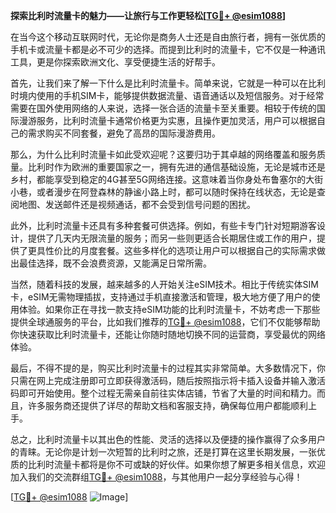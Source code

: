 **探索比利时流量卡的魅力——让旅行与工作更轻松[[TG💪+ @esim1088](https://t.me/s/esim1088)]**

在当今这个移动互联网时代，无论你是商务人士还是自由旅行者，拥有一张优质的手机卡或流量卡都是必不可少的选择。而提到比利时的流量卡，它不仅是一种通讯工具，更是你探索欧洲文化、享受便捷生活的好帮手。

首先，让我们来了解一下什么是比利时流量卡。简单来说，它就是一种可以在比利时境内使用的手机SIM卡，能够提供数据流量、语音通话以及短信服务。对于经常需要在国外使用网络的人来说，选择一张合适的流量卡至关重要。相较于传统的国际漫游服务，比利时流量卡通常价格更为实惠，且操作更加灵活，用户可以根据自己的需求购买不同套餐，避免了高昂的国际漫游费用。

那么，为什么比利时流量卡如此受欢迎呢？这要归功于其卓越的网络覆盖和服务质量。比利时作为欧洲的重要国家之一，拥有先进的通信基础设施，无论是城市还是乡村，都能享受到稳定的4G甚至5G网络连接。这意味着当你身处布鲁塞尔的大街小巷，或者漫步在阿登森林的静谧小路上时，都可以随时保持在线状态，无论是查阅地图、发送邮件还是视频通话，都不会受到信号问题的困扰。

此外，比利时流量卡还具有多种套餐可供选择。例如，有些卡专门针对短期游客设计，提供了几天内无限流量的服务；而另一些则更适合长期居住或工作的用户，提供了更具性价比的月度套餐。这些多样化的选项让用户可以根据自己的实际需求做出最佳选择，既不会浪费资源，又能满足日常所需。

当然，随着科技的发展，越来越多的人开始关注eSIM技术。相比于传统实体SIM卡，eSIM无需物理插拔，支持通过手机直接激活和管理，极大地方便了用户的使用体验。如果你正在寻找一款支持eSIM功能的比利时流量卡，不妨考虑一下那些提供全球通服务的平台，比如我们推荐的[TG💪+ @esim1088](https://t.me/s/esim1088)，它们不仅能够帮助你快速获取比利时流量卡，还能让你随时随地切换不同的运营商，享受最优的网络体验。

最后，不得不提的是，购买比利时流量卡的过程其实非常简单。大多数情况下，你只需在网上完成注册即可立即获得激活码，随后按照指示将卡插入设备并输入激活码即可开始使用。整个过程无需亲自前往实体店铺，节省了大量的时间和精力。而且，许多服务商还提供了详尽的帮助文档和客服支持，确保每位用户都能顺利上手。

总之，比利时流量卡以其出色的性能、灵活的选择以及便捷的操作赢得了众多用户的青睐。无论你是计划一次短暂的比利时之旅，还是打算在这里长期发展，一张优质的比利时流量卡都将是你不可或缺的好伙伴。如果你想了解更多相关信息，欢迎加入我们的交流群组[TG💪+ @esim1088](https://t.me/s/esim1088)，与其他用户一起分享经验与心得！

[[TG💪+ @esim1088](https://t.me/s/esim1088) ![Image](https://i.postimg.cc/4NQfJmqS/Snipaste-2025-05-13-00-14-12.png)]